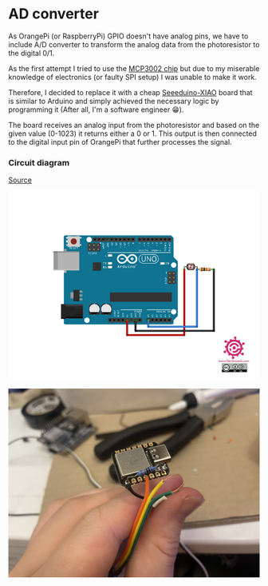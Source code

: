 # AD converter

As OrangePi (or RaspberryPi) GPIO doesn't have analog pins, we have to include A/D converter to transform the analog data from the photoresistor to the digital 0/1.

As the first attempt I tried to use the [MCP3002 chip](https://www.microchip.com/en-us/product/mcp3002) but due to my miserable knowledge of electronics (or faulty SPI setup) I was unable to make it work.

Therefore, I decided to replace it with a cheap [Seeeduino-XIAO](https://wiki.seeedstudio.com/Seeeduino-XIAO/) board that is similar to Arduino and simply achieved the necessary logic by programming it (After all, I'm a software engineer 😁).

The board receives an analog input from the photoresistor and based on the given value (0-1023) it returns either a 0 or 1. This output is then connected to the digital input pin of OrangePi that further processes the signal.

### Circuit diagram

[Source](https://electropeak.com/learn/interfacing-photoresistor-ldr-sensor-with-arduino/)

![GPIO Pinout](../assets/circuit.jpeg)


![Seeduino](../assets/seeduino.jpeg)
